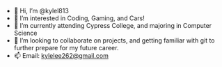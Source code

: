 - 👋 Hi, I’m @kylel813
- 👀 I’m interested in Coding, Gaming, and Cars!
- 🌱 I’m currently attending Cypress College, and majoring in Computer Science 
- 💞️ I’m looking to collaborate on projects, and getting familiar with git to further prepare for my future career.
- 📫 Email: kylelee262@gmail.com

<!---
kylel813/kylel813 is a ✨ special ✨ repository because its `README.md` (this file) appears on your GitHub profile.
You can click the Preview link to take a look at your changes.
--->
